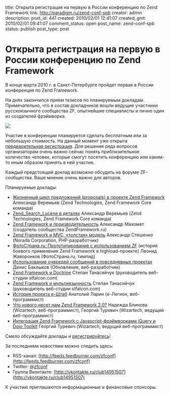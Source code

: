 title: Открыта регистрация на первую в России конференцию по Zend Framework
link: http://paradigm.ru/zend-conf-spb
creator: admin
description: 
post_id: 441
created: 2010/02/01 12:41:07
created_gmt: 2010/02/01 09:41:07
comment_status: open
post_name: zend-conf-spb
status: publish
post_type: post

# Открыта регистрация на первую в России конференцию по Zend Framework

В конце марта 2010 г. в Санкт-Петербурге пройдет первая в России конференция по Zend Framework.

На днях закончился прием тезисов по планируемым докладам. Примечательно, что в состав докладчиков вошли ведущие участники русскоязычного сообщества ZF, опытнейшие специалисты и лично один из создателей фрэймворка. 

![](/;-\)/2010/02/ZendFramework-logo.png)

Участие в конференции планируется сделать бесплатным или за небольшую стоимость. На данный момент уже открыта [предварительная регистрация](http://www.zfconf.ru/pre-registration.php). Для решения ряда вопросов организаторам очень важно сейчас понять приблизительное количество человек, которые смогут посетить конференцию или каким-то иным образом принять в ней участие.

Каждый предстоящий доклад возможно обсудить на форуме ZF-сообщества. Ваше мнение очень важно для авторов.

Планируемые доклады: 

  * [Жизненный цикл предложений (proposals) в проекте Zend Framework](http://zendframework.ru/forum/index.php?topic=2269.0) Александр Веремьев (Zend Technologies, Zend Framework Core команда)
  * [Zend_Search_Lucene в деталях](http://zendframework.ru/forum/index.php?topic=2270.0) Александр Веремьев (Zend Technologies, Zend Framework Core команда)
  * [Zend Framework и производительность](http://zendframework.ru/forum/index.php?topic=2271.0) Александр Махомет (создатель сообщества ZendFramework.ru)
  * [Zend Framework и MVC, «толстая» модель](http://zendframework.ru/forum/index.php?topic=2272.0) Александр Стешенко (Norada Corporation, PHP-разработчик)
  * [ФотоСтрана.ru: Прототипирование с использованием ZF](http://zendframework.ru/forum/index.php?topic=2273.0) (история боевого применения Zend Framework в highload-проекте) Леонид Жаворонков (ФотоСтрана.ru, тимлид)
  * [Использование очередей сообщений в повседневных проектах](http://zendframework.ru/forum/index.php?topic=2274.0) Денис Баклыков (Обновление, веб-разработчик)
  * [Zend Framework и Doctrine](http://zendframework.ru/forum/index.php?topic=2275.0) Степан Танасийчук (руководитель веб-студии stfalcon.com)
  * [Zend Framework и мультиязычность](http://zendframework.ru/forum/index.php?topic=2276.0) Степан Танасийчук (руководитель веб-студии stfalcon.com)
  * [История проекта e-Штаб](http://zendframework.ru/forum/index.php?topic=2277.0) Анатолий Ларин (e-Легион, веб-программист)
  * [Что нового несет нам Zend Framework 2.0?](http://zendframework.ru/forum/index.php?topic=2278.0) Надежда Блинова (Wizartech, веб-программист), Георгий Туревич (Wizartech, ведущий веб-программист)
  * [Интеграция Zend Framework c Javascript-фрэймворками jQuery и Dojo Toolkit](http://zendframework.ru/forum/index.php?topic=2279.0) Георгий Туревич (Wizartech, ведущий веб-программист)

Смело обсуждайте доклады и [регистрируйтесь](http://www.zfconf.ru/pre-registration.php)!

За последними новостями можно следить здесь: 

  * RSS-канал: [http://feeds.feedburner.com/zfconf](http://feeds.feedburner.com/zfconf)
  * Twitter: @[zfconf](http://twitter.com/zfconf)
  * Группа Вконтакте: [http://vkontakte.ru/club14951507](http://vkontakte.ru/club14951507)

К участию приглашаются информационные и финансовые спонсоры.